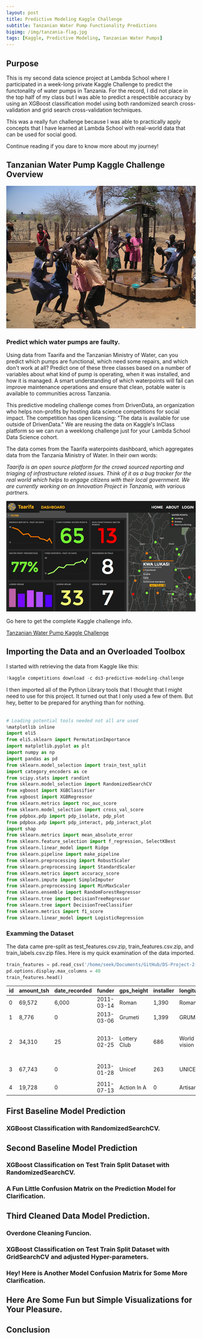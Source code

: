 ```yaml
---
layout: post
title: Predictive Modeling Kaggle Challenge
subtitle: Tanzanian Water Pump Functionality Predictions
bigimg: /img/tanzania-flag.jpg
tags: [Kaggle, Predictive Modeling, Tanzanian Water Pumps]
---
```


## Purpose
This is my second data science project at Lambda School where I participated in a week-long private Kaggle Challenge to predict the functonality of water pumps in Tanzania. For the record, I did not place in the top half of my class but I was able to predict a respectible accuracy by using an XGBoost classification model using both randomized search cross-validation and grid search cross-validation techniques.

This was a really fun challenge because I was able to practically apply concepts that I have learned at Lambda School with real-world data that can be used for social good.

Continue reading if you dare to know more about my journey!

## Tanzanian Water Pump Kaggle Challenge Overview
![Tanzania Water Pump](/img/tanzania-water-pump.jpeg)

### Predict which water pumps are faulty.
Using data from Taarifa and the Tanzanian Ministry of Water, can you predict which pumps are functional, which need some repairs, and which don't work at all? Predict one of these three classes based on a number of variables about what kind of pump is operating, when it was installed, and how it is managed. A smart understanding of which waterpoints will fail can improve maintenance operations and ensure that clean, potable water is available to communities across Tanzania.

This predictive modeling challenge comes from DrivenData, an organization who helps non-profits by hosting data science competitions for social impact. The competition has open licensing: "The data is available for use outside of DrivenData." We are reusing the data on Kaggle's InClass platform so we can run a weeklong challenge just for your Lambda School Data Science cohort.

The data comes from the Taarifa waterpoints dashboard, which aggregates data from the Tanzania Ministry of Water. In their own words:

_Taarifa is an open source platform for the crowd sourced reporting and triaging of infrastructure related issues. Think of it as a bug tracker for the real world which helps to engage citizens with their local government. We are currently working on an Innovation Project in Tanzania, with various partners._

![Taarifa Dashboard](/img/taarifadashboard.png)

Go here to get the complete Kaggle challenge info.

[Tanzanian Water Pump Kaggle Challenge](https://www.kaggle.com/c/ds3-predictive-modeling-challenge/overview)

## Importing the Data and an Overloaded Toolbox

I started with retrieving the data from Kaggle like this:
```python
!kaggle competitions download -c ds3-predictive-modeling-challenge
```
I then imported all of the Python Library tools that I thought that I might need to use for this project. It turned out that I only used a few of them. But hey, better to be prepared for anything than for nothing.

```python

# Loading potential tools needed not all are used
%matplotlib inline
import eli5
from eli5.sklearn import PermutationImportance
import matplotlib.pyplot as plt
import numpy as np
import pandas as pd
from sklearn.model_selection import train_test_split
import category_encoders as ce
from scipy.stats import randint
from sklearn.model_selection import RandomizedSearchCV
from xgboost import XGBClassifier
from xgboost import XGBRegressor
from sklearn.metrics import roc_auc_score
from sklearn.model_selection import cross_val_score
from pdpbox.pdp import pdp_isolate, pdp_plot
from pdpbox.pdp import pdp_interact, pdp_interact_plot
import shap
from sklearn.metrics import mean_absolute_error
from sklearn.feature_selection import f_regression, SelectKBest
from sklearn.linear_model import Ridge
from sklearn.pipeline import make_pipeline
from sklearn.preprocessing import RobustScaler
from sklearn.preprocessing import StandardScaler
from sklearn.metrics import accuracy_score
from sklearn.impute import SimpleImputer
from sklearn.preprocessing import MinMaxScaler
from sklearn.ensemble import RandomForestRegressor
from sklearn.tree import DecisionTreeRegressor
from sklearn.tree import DecisionTreeClassifier
from sklearn.metrics import f1_score
from sklearn.linear_model import LogisticRegression
```
### Examming the Dataset

The data came pre-split as test_features.csv.zip, train_features.csv.zip, and train_labels.csv.zip files.
Here is my quick examination of the data imported.

```python
train_features = pd.read_csv('/home/seek/Documents/GitHub/DS-Project-2---Predictive-Modeling-Challenge/train_features.csv.zip')
pd.options.display.max_columns = 40
train_features.head()
```

| id | amount_tsh | date_recorded |     funder | gps_height   | installer | longitude    | latitude | wpt_name | num_private          | basin | subvillage              | region     | region_code | district_code | lga | ward      | population | public_meeting | recorded_by | scheme_management       | scheme_name | permit                      | construction_year | extraction_type | extraction_type_group | extraction_type_class | management  | management_group | payment    | payment_type   | water_quality | quality_group | quantity | quantity_group | source       | source_type          | source_class         | waterpoint_type | waterpoint_type_group       | oo                 |
| -- | ---------- | ------------- | ---------- | ------------ | --------- | ------------ | -------- | -------- | -------------------- | ----- | ----------------------- | ---------- | ----------- | ------------- | --- | --------- | ---------- | -------------- | ----------- | ----------------------- | ----------- | --------------------------- | ----------------- | --------------- | --------------------- | --------------------- | ----------- | ---------------- | ---------- | -------------- | ------------- | ------------- | -------- | -------------- | ------------ | -------------------- | -------------------- | --------------- | --------------------------- | ------------------ |
|  0 |     69,572 |         6,000 | 2011-03-14 | Roman        |     1,390 | Roman        |  34.938… |  -9.856… |                      | False | Lake Nyasa              | Mnyusi B   | Iringa      |            11 |   5 | Ludewa    | Mundindi   |            109 | True        | GeoData Consultants Ltd | VWC         | Roman                       |             False |           1,999 | gravity               | gravity               | gravity     | vwc              | user-group | pay annually   | annually      | soft          | good     | enough         | enough       | spring               | spring               | groundwater     | communal standpipe          | communal standpipe |
|  1 |      8,776 |             0 | 2013-03-06 | Grumeti      |     1,399 | GRUMETI      |  34.699… |  -2.147… | Zahanati             | False | Lake Victoria           | Nyamara    | Mara        |            20 |   2 | Serengeti | Natta      |            280 | NaN         | GeoData Consultants Ltd | Other       | NaN                         |              True |           2,010 | gravity               | gravity               | gravity     | wug              | user-group | never pay      | never pay     | soft          | good     | insufficient   | insufficient | rainwater harvesting | rainwater harvesting | surface         | communal standpipe          | communal standpipe |
|  2 |     34,310 |            25 | 2013-02-25 | Lottery Club |       686 | World vision |  37.461… |  -3.821… | Kwa Mahundi          | False | Pangani                 | Majengo    | Manyara     |            21 |   4 | Simanjiro | Ngorika    |            250 | True        | GeoData Consultants Ltd | VWC         | Nyumba ya mungu pipe scheme |              True |           2,009 | gravity               | gravity               | gravity     | vwc              | user-group | pay per bucket | per bucket    | soft          | good     | enough         | enough       | dam                  | dam                  | surface         | communal standpipe multiple | communal standpipe |
|  3 |     67,743 |             0 | 2013-01-28 | Unicef       |       263 | UNICEF       |  38.486… | -11.155… | Zahanati Ya Nanyumbu | False | Ruvuma / Southern Coast | Mahakamani | Mtwara      |            90 |  63 | Nanyumbu  | Nanyumbu   |             58 | True        | GeoData Consultants Ltd | VWC         | NaN                         |              True |           1,986 | submersible           | submersible           | submersible | vwc              | user-group | never pay      | never pay     | soft          | good     | dry            | dry          | machine dbh          | borehole             | groundwater     | communal standpipe multiple | communal standpipe |
|  4 |     19,728 |             0 | 2011-07-13 | Action In A  |         0 | Artisan      |  31.131… |  -1.825… | Shuleni              | False | Lake Victoria           | Kyanyamisa | Kagera      |            18 |   1 | Karagwe   | Nyakasimbi |              0 | True        | GeoData Consultants Ltd | NaN         | NaN                         |              True |               0 | gravity               | gravity               | gravity     | other            | other      | never pay      | never pay     | soft          | good     | seasonal       | seasonal     | rainwater harvesting | rainwater harvesting | surface         | communal standpipe          | communal standpipe |



      
## First Baseline Model Prediction



### XGBoost Classification with RandomizedSearchCV.

## Second Baseline Model Prediction

### XGBoost Classification on Test Train Split Dataset with RandomizedSearchCV.

### A Fun Little Confusion Matrix on the Prediction Model for Clarification.

## Third Cleaned Data Model Prediction.

### Overdone Cleaning Funcion.

### XGBoost Classification on Test Train Split Dataset with GridSearchCV and adjusted Hyper-parameters.

### Hey! Here is Another Model Confusion Matrix for Some More Clarification.

## Here Are Some Fun but Simple Visualizations for Your Pleasure.

## Conclusion

